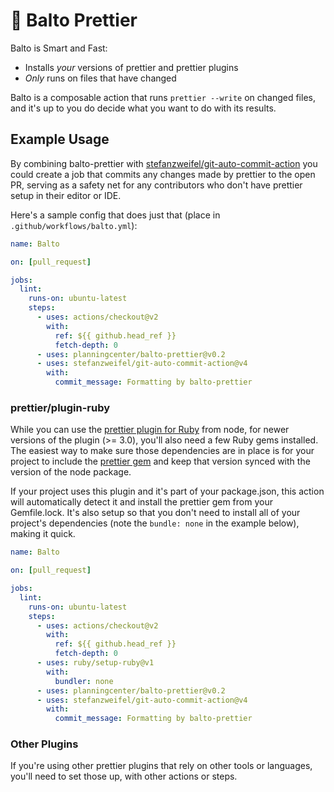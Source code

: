 # 🐺 Balto Prettier

Balto is Smart and Fast:

* Installs _your_ versions of prettier and prettier plugins
* _Only_ runs on files that have changed

Balto is a composable action that runs `prettier --write` on changed files, and it's up to you do decide what you want to do with its results.

## Example Usage

By combining balto-prettier with [stefanzweifel/git-auto-commit-action](https://github.com/stefanzweifel/git-auto-commit-action) you could create a job that commits any changes made by prettier to the open PR, serving as a safety net for any contributors who don't have prettier setup in their editor or IDE.

Here's a sample config that does just that (place in `.github/workflows/balto.yml`):

```yaml
name: Balto

on: [pull_request]

jobs:
  lint:
    runs-on: ubuntu-latest
    steps:
      - uses: actions/checkout@v2
        with:
          ref: ${{ github.head_ref }}
          fetch-depth: 0
      - uses: planningcenter/balto-prettier@v0.2
      - uses: stefanzweifel/git-auto-commit-action@v4
        with:
          commit_message: Formatting by balto-prettier
```

### prettier/plugin-ruby

While you can use the [prettier plugin for Ruby](https://github.com/prettier/plugin-ruby) from node, for newer versions of the plugin (>= 3.0), you'll also need a few Ruby gems installed. The easiest way to make sure those dependencies are in place is for your project to include the [prettier gem](https://rubygems.org/gems/prettier) and keep that version synced with the version of the node package.

If your project uses this plugin and it's part of your package.json, this action will automatically detect it and install the prettier gem from your Gemfile.lock. It's also setup so that you don't need to install all of your project's dependencies (note the `bundle: none` in the example below), making it quick.

```yaml
name: Balto

on: [pull_request]

jobs:
  lint:
    runs-on: ubuntu-latest
    steps:
      - uses: actions/checkout@v2
        with:
          ref: ${{ github.head_ref }}
          fetch-depth: 0
      - uses: ruby/setup-ruby@v1
        with:
          bundler: none
      - uses: planningcenter/balto-prettier@v0.2
      - uses: stefanzweifel/git-auto-commit-action@v4
        with:
          commit_message: Formatting by balto-prettier
```

### Other Plugins

If you're using other prettier plugins that rely on other tools or languages, you'll need to set those up, with other actions or steps.
